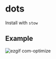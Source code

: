 # dots
Install with  `stow`


## Example
![ezgif com-optimize](https://user-images.githubusercontent.com/6562852/47032170-9b2d2b00-d169-11e8-90b2-831bf00264bb.gif)
